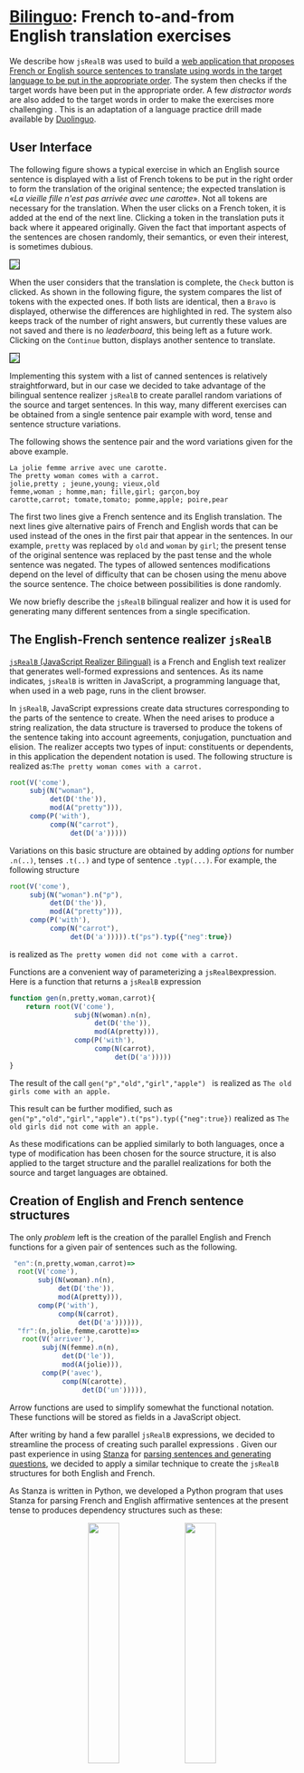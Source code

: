 # [Bilinguo](https://github.com/rali-udem/jsRealB/tree/master/demos/Bilinguo):  French to-and-from English translation exercises

We describe how `jsRealB` was used to build a [web application that proposes French or English source sentences to translate using words in the target language to be put in the appropriate order](http://rali.iro.umontreal.ca/JSrealB/current/demos/Bilinguo/index.html). The system then checks if the target words have been put in the appropriate order. A few *distractor words*  are also added to the target words in order to make the exercises more challenging .  This is an adaptation of a language practice drill made available by [Duolinguo](https://www.duolingo.com/learn).

## User Interface

The following figure shows a typical exercise in which an English source sentence is displayed with a list of French tokens to be put in the right order to form the translation of the original sentence; the expected translation is «*La vieille fille n'est pas arrivée avec une carotte*». Not all tokens are necessary for the translation.  When the user clicks on a French token, it is added at the end of the next line. Clicking a token in the translation puts it back where it appeared originally. Given the fact that important aspects of the sentences are chosen randomly, their semantics, or even their interest, is sometimes dubious.

<img src="./images/Bilinguo-1.png" style="border:thin solid black"/>

When the user considers that the translation is complete,  the `Check` button is clicked. As shown in the following figure, the system compares the list of tokens with the expected ones. If both lists are identical, then a `Bravo` is displayed, otherwise the differences are highlighted in red. The system  also keeps track of the number of right answers, but currently these values are not saved and there is no *leaderboard*, this being left as a future work. Clicking on the `Continue` button, displays another sentence to translate.

<img src="./images/Bilinguo-2.jpg" style="border:thin solid black"/>

Implementing this system with a list of canned sentences is relatively straightforward, but in our case we decided to take advantage of the bilingual sentence realizer `jsRealB` to create parallel random variations of the source and target sentences. In this way, many different exercises can be obtained from a single sentence pair example with word, tense and sentence structure variations. 

The following shows the sentence pair and the word variations given for the above example.

```
La jolie femme arrive avec une carotte.
The pretty woman comes with a carrot.
jolie,pretty ; jeune,young; vieux,old
femme,woman ; homme,man; fille,girl; garçon,boy
carotte,carrot; tomate,tomato; pomme,apple; poire,pear
```

The first two lines give a French sentence and its English translation. The next lines give alternative pairs of French and English words that can be used instead of the ones in the first pair that appear in the sentences. In our example, `pretty` was replaced by `old` and `woman` by `girl`;  the present tense of the original sentence was replaced by the past tense and the whole sentence was negated. The types of allowed sentences modifications depend on the level of difficulty that can be chosen using the menu above the source sentence.  The choice between possibilities is done randomly.

We now briefly describe the `jsRealB` bilingual realizer and how it is used for generating many different sentences from a single specification.

## The English-French sentence realizer `jsRealB`

[`jsRealB` (JavaScript Realizer Bilingual)](https://arxiv.org/pdf/2012.15425.pdf)  is a French and English text realizer that generates well-formed expressions and sentences. As its name indicates, `jsRealB` is written in JavaScript, a programming language that, when used in a web page, runs in the client browser.

In `jsRealB`, JavaScript expressions create data structures corresponding to the parts of the sentence to create. When the need arises to produce a string realization, the data structure is traversed to produce the tokens of the sentence taking into account agreements, conjugation, punctuation and elision. The realizer accepts two types of input: constituents or dependents, in this application the dependent notation is used. The following structure is realized as:`The pretty woman comes with a carrot.`

```javascript
root(V('come'),
     subj(N("woman"),
          det(D('the')),
          mod(A("pretty"))),
     comp(P('with'),
          comp(N("carrot"),
               det(D('a')))))
```

Variations on this basic structure are obtained by adding *options* for number `.n(..)`, tenses `.t(..)` and type of sentence `.typ(...)`.  For example, the following structure

```javascript
root(V('come'),
     subj(N("woman").n("p"),
          det(D('the')),
          mod(A("pretty"))),
     comp(P('with'),
          comp(N("carrot"),
               det(D('a'))))).t("ps").typ({"neg":true})
```

is realized as `The pretty women did not come with a carrot.`

Functions are a convenient way of parameterizing a  `jsRealB`expression. Here is a function that returns a `jsRealB` expression

```javascript
function gen(n,pretty,woman,carrot){
    return root(V('come'),
                subj(N(woman).n(n),
                     det(D('the')),
                     mod(A(pretty))),
                comp(P('with'),
                     comp(N(carrot),
                          det(D('a')))))
}
```

The result of the call `gen("p","old","girl","apple") ` is realized as `The old girls come with an apple.`

This result can be further modified, such as `gen("p","old","girl","apple").t("ps").typ({"neg":true})` realized as `The old girls did not come with an apple.`

As these modifications can be applied similarly to both languages, once a type of modification has been chosen for the source structure, it is also applied to the target structure and the parallel realizations for both the source and target languages are obtained.  

## Creation of English and French sentence structures

The only *problem* left is the creation of the parallel English and French functions for a given pair of sentences such as the following. 

```javascript
 "en":(n,pretty,woman,carrot)=>
  root(V('come'),
       subj(N(woman).n(n),
            det(D('the')),
            mod(A(pretty))),
       comp(P('with'),
            comp(N(carrot),
                 det(D('a')))))),
  "fr":(n,jolie,femme,carotte)=>
   root(V('arriver'),
        subj(N(femme).n(n),
             det(D('le')),
             mod(A(jolie))),
        comp(P('avec'),
             comp(N(carotte),
                  det(D('un'))))),   
```

Arrow functions are used to simplify somewhat the functional notation. These functions will be stored as fields in a JavaScript object.

After writing by hand a few parallel `jsRealB` expressions, we decided to streamline  the process of creating such parallel expressions . Given our past experience in using [Stanza](https://stanfordnlp.github.io/stanza/index.html) for [parsing sentences and generating questions](https://aclanthology.org/2022.acl-short.83), we decided to apply a similar technique to create the `jsRealB` structures for both English and French.

As Stanza is written in Python, we developed a Python program that uses Stanza for parsing French and English affirmative sentences at the present tense to produces dependency structures such as these:

<center><img src="./images/Dependencies.jpg" style="width:33%;" />       <img src="./images/Dependances.jpg" style="width:33%;" /></center>

These dependencies are then transformed into the dependency format expected by `jsRealB` . This is mostly a matter of changing relation names, part-of-speech tags and token features. To check the resulting dependency structure,  [pyrealb](https://pypi.org/project/pyrealb/) is used in Python for realization as it uses the same notation as `jsRealB`.

The output of this program is a JavaScript program used as a script for the [Bilinguo web page](https://github.com/rali-udem/jsRealB/tree/master/demos/Bilinguo). The following shows an excerpt of the generated script.

```javascript
const sentences = [
{
  "id":1,
  "level":1,
  "text":'The pretty woman comes with a carrot. | La jolie femme arrive avec une carotte.',
  "TEXT":'The pretty woman comes with a carrot. | La jolie femme arrive avec une carotte. ',
  "en":(pe,n,pretty,woman,carrot)=>
  root(V('come'),
         subj(N(woman).n(n),
              det(D('the')),
              mod(A(pretty)).pos('pre')),
         comp(N(carrot),
              mod(P('with')).pos('pre'),
              det(D('a')))),
  "fr":(pe,n,jolie,femme,carotte)=>
  root(V('arriver'),
         subj(N(femme).n(n),
              det(D('le')),
              mod(A(jolie)).pos('pre')),
         comp(N(carotte),
              mod(P('avec')).pos('pre'),
              det(D('un')))),   
  "params":[pes,numbers,
          [['joli', 'pretty'], ['jeune', 'young'], ['vieux', 'old']],
          [['femme', 'woman'], ['homme', 'man'], ['fille', 'girl'], ['garçon', 'boy']],
          [['carotte', 'carrot'], ['tomate', 'tomato'], ['pomme', 'apple']]],
},
...
];
```

 Each sentence has an identification number (`id`), a difficulty level `(level`), the original sentences (`text`) and the realized text (`TEXT` ) by `pyrealb` using the first parameter pair (`params`) in each list.   In this case, the algorithm that transforms the output of Stanza to `jsRealB` dependencies produced slightly different structures from the ones presented above, but their realized text is the same. Each realizer function has two standard parameters (person (`pe` a number between 1 and 3)  and number (`n`  either `"p"` or `"s"`)) even if they are not always needed.  The parameters are applied to the subject, either a noun or a pronoun. As jsRealB takes care of the agreement between the subject, the verb and determiners, only the number of the noun needs to be specified.

For creating a new exercise,  the JavaScript code selects a person, a number, tense (past, present or future) and a type of sentence modification such as *negation*, *progressive*, *interrogative*, *tag question*, or *modal* depending on the difficulty level. It also selects a parameter in each list. The realizer functions for English and French are called with these parameters. 

The source sentence is displayed directly while the target sentence is split into tokens which are shuffled with other values in the same lists to be used as distractors. The tokens for the target sentence are then displayed in the web page. Once the user asks for the translation to be checked, the edit distance between the user list and the expected list is computed. When there are no differences, a congratulation meesage is displayed, otherwise the tokens that differ are highlighted.

The automatic transformation from sentences to the JavaScript functions produces a usable result, but being heuristic, this mapping is not always optimal. So it must be checked before being put in *production*. In order that all of sentence modifications generate *semantically correct* sentences, the original sentence should be at the active mood and not contain time information (e.g., *yesterday* or *tomorrow*) nor inversion because of the way that *jsRealB* generates the modification.  Currently, all modifications can be applied to any sentence, but it would be perhaps be interesting to limit some sentences to a few types of modifications. This feature is not yet implemented. 

Because the parameters are strings, only single lemmata can be changed. This limitation does not allow the translation of a single word such as *potato* or *frites* by a multiple word expressions such as *pomme de terre* or *french fries*. 

Another difficulty occurs when some alternatives do not have necessarily the same part of speech.  For example, the French alternatives for *Il fait {beau|mauvais|nuageux} aujourd'hui* could be translated by *it is {nice weather|bad weather|cloudy} today* .

Such cases must be fixed by manually changing the generated code which is less convenient. In principle it would be possible to improve the Python code for JavaScript generation process to take some of these peculiarities into account.

Note that the translations do not need to be strictly parallel in their structure. For example, the translation pair *Mon chien s'appelle Max* / *My dog's name is Max* can be represented as

```javascript
(chien,Max) =>                         (dog,Max)=>
  root(V('appeler'),                      root(V('be'),
       subj(N(chien),                          subj(N('name'),
            det(D('mon'))),                         mod(N(dog).a("'s"),
       comp(Q(Max))).typ({refl:true})                   det(D('my').pe(1))).pos("pre")),
                                               comp(Q(Max)))
```

These techniques allow creating a versatile language drill tool that can be controlled by a teacher by either providing appropriate sentences or sentence patterns with lists of alternative parameters.

# Conclusion

This document has shown how `jsRealB` was used to build translation drill exercises by taking advantage of the one its most interesting features, the modification of a basic sentence structure by means of parameters and options for both English and French thus creating sentences that are literal translation of each other. It is thus possible to build a wide variety of different parallel sentences from a single pair of examples.

**Acknowledgement**

Thanks to Fabrizio Gotti for his interesting suggestions during the development of this application.

**Contact** [Guy Lapalme](mailto:lapalme@iro.umontreal.ca)

[Link to the web application](http://rali.iro.umontreal.ca/JSrealB/current/demos/Bilinguo/index.html)

